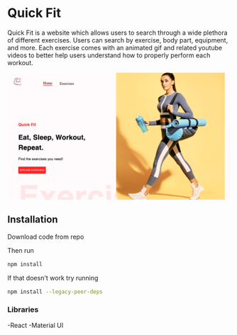 # Quick Fit

Quick Fit is a website which allows users to search through a wide plethora
of different exercises. Users can search by exercise, body part, equipment,
and more. Each exercise comes with an animated gif and related youtube videos
to better help users understand how to properly perform each workout.   

![](/src/assets/images/readmeImg.png)

## Installation
Download code from repo

Then run

```bash
npm install
```

If that doesn't work try running

```bash
npm install --legacy-peer-deps
```


### Libraries

  -React
  -Material UI
  
